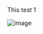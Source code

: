 This test 1


![image](https://github.com/user-attachments/assets/fea98b35-394e-4611-90b6-38e3c0e0bdaf)
